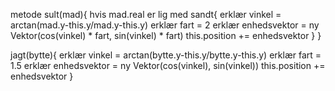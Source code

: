 metode sult(mad){
    hvis mad.real er lig med sandt{
        erklær vinkel = arctan(mad.y-this.y/mad.y-this.y)
        erklær fart = 2
        erklær enhedsvektor = ny Vektor(cos(vinkel) * fart, sin(vinkel) * fart)
        this.position += enhedsvektor
    }
}

jagt(bytte){
    erklær vinkel = arctan(bytte.y-this.y/bytte.y-this.y)
    erklær fart = 1.5
    erklær enhedsvektor = ny Vektor(cos(vinkel), sin(vinkel))
    this.position += enhedsvektor
}

